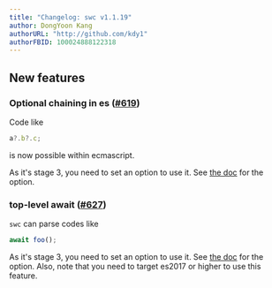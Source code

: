 ```yaml
---
title: "Changelog: swc v1.1.19"
author: DongYoon Kang
authorURL: "http://github.com/kdy1"
authorFBID: 100024888122318
---
```


## New features

### Optional chaining in es ([#619](https://github.com/swc-project/swc/pull/619))

Code like

```js
a?.b?.c;
```

is now possible within ecmascript.

As it's stage 3, you need to set an option to use it. See [the doc](https://swc-project.github.io/docs/configuring-swc.html#jscparser) for the option.

### top-level await ([#627](https://github.com/swc-project/swc/pull/627))

`swc` can parse codes like

```js
await foo();
```

As it's stage 3, you need to set an option to use it. See [the doc](https://swc-project.github.io/docs/configuring-swc.html#jscparser) for the option. Also, note that you need to target es2017 or higher to use this feature.
